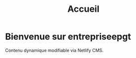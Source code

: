 ﻿---
title: Accueil
layout: layout.njk
---

# Bienvenue sur entrepriseepgt

Contenu dynamique modifiable via Netlify CMS.
